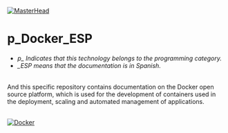 [![MasterHead](http://dicer0.com/wp-content/uploads/2024/07/Docker-di_cer0-Banner.png)](https://dicer0.com/#skills)
# p_Docker_ESP
<h6 align="justify">
  <ul>
    <li>p_ Indicates that this technology belongs to the programming category.</li>
    <li>_ESP means that the documentation is in Spanish.</li>
  </ul>
</h6>
And this specific repository contains documentation on the Docker open source platform, which is used for the development of containers used in the deployment, scaling and automated management of applications.
&nbsp;
<br/>
&nbsp;

[![Docker](http://dicer0.com/wp-content/uploads/2024/07/p_Docker_MkI.png)](https://dicer0.com/#skills)
